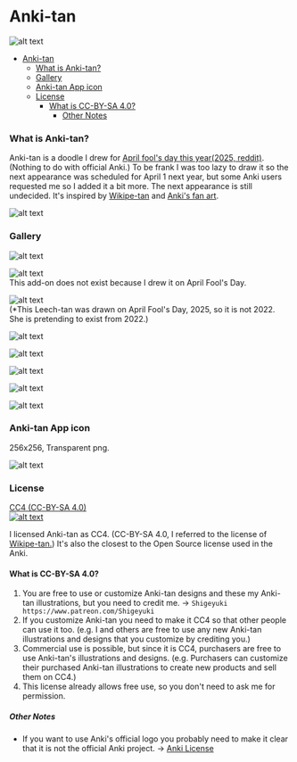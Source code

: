 # Anki-tan


![alt text](Anki-tan-illust/001.png)


- [Anki-tan](#anki-tan)
    - [What is Anki-tan?](#what-is-anki-tan)
    - [Gallery](#gallery)
    - [Anki-tan App icon](#anki-tan-app-icon)
    - [License](#license)
      - [What is CC-BY-SA 4.0?](#what-is-cc-by-sa-40)
        - [Other Notes](#other-notes)


### What is Anki-tan?

Anki-tan is a doodle I drew for [April fool's day this year(2025, reddit)](https://www.reddit.com/r/Anki/comments/1joswls/today_april_1st_is_magical_girl_ankitans_12th/). (Nothing to do with official Anki.) To be frank I was too lazy to draw it so the next appearance was scheduled for April 1 next year, but some Anki users requested me so I added it a bit more. The next appearance is still undecided. It's inspired by [Wikipe-tan](https://en.wikipedia.org/wiki/Wikipedia:Wikipe-tan) and [Anki's fan art](https://www.reddit.com/r/Anki/comments/gt3zcb/made_an_anki_fanart_to_express_my_gratitude/).


![alt text](Anki-tan-illust/009.png)


### Gallery

![alt text](Anki-tan-illust/002.png)

![alt text](Anki-tan-illust/003.png)<br>
This add-on does not exist because I drew it on April Fool's Day.

![alt text](Anki-tan-illust/004.png) <br>
(*This Leech-tan was drawn on April Fool's Day, 2025, so it is not 2022. She is pretending to exist from 2022.)

![alt text](Anki-tan-illust/005.png)

![alt text](Anki-tan-illust/006.png)

![alt text](Anki-tan-illust/010.png)

![alt text](Anki-tan-illust/008.png)

![alt text](Anki-tan-illust/007.png)

### Anki-tan App icon

256x256, Transparent png.

![alt text](Anki-tan-illust/011.png)


### License

[CC4 (CC-BY-SA 4.0) <br>
![alt text](Anki-tan-illust/cc-by-sa.png)](https://creativecommons.org/licenses/by-sa/4.0/)

I licensed Anki-tan as CC4. (CC-BY-SA 4.0, I referred to the license of [Wikipe-tan.](https://hero.fandom.com/wiki/Wikipe-tan)) It's also the closest to the Open Source license used in the Anki.

#### What is CC-BY-SA 4.0?

1. You are free to use or customize Anki-tan designs and these my Anki-tan illustrations, but you need to credit me. -> `Shigeyuki https://www.patreon.com/Shigeyuki`
2. If you customize Anki-tan you need to make it CC4 so that other people can use it too. (e.g. I and others are free to use any new Anki-tan illustrations and designs that you customize by crediting you.)
3. Commercial use is possible, but since it is CC4, purchasers are free to use Anki-tan's illustrations and designs. (e.g. Purchasers can customize their purchased Anki-tan illustrations to create new products and sell them on CC4.)
4. This license already allows free use, so you don't need to ask me for permission.

##### Other Notes
* If you want to use Anki's official logo you probably need to make it clear that it is not the official Anki project. -> [Anki License](https://github.com/ankitects/anki/blob/main/LICENSE)
